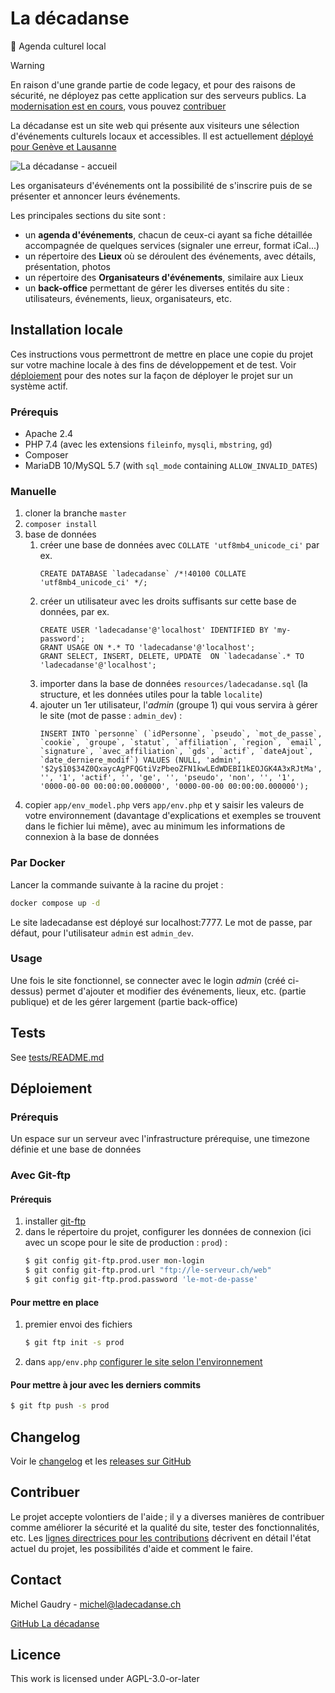 # La décadanse
📅 Agenda culturel local

> [!WARNING]
> En raison d'une grande partie de code legacy, et pour des raisons de sécurité, ne déployez pas cette application sur des serveurs publics. La [modernisation est en cours](https://github.com/users/agilare/projects/2/views/1), vous pouvez [contribuer](README.md#contribuer)

La décadanse est un site web qui présente aux visiteurs une sélection d'événements culturels locaux et accessibles. Il est actuellement [déployé pour Genève et Lausanne](https://ladecadanse.darksite.ch/)

![La décadanse - accueil](https://ladecadanse.darksite.ch/web/interface/ladecadanse-home.png)

Les organisateurs d'événements ont la possibilité de s'inscrire puis de se présenter et annoncer leurs événements.

Les principales sections du site sont :
- un **agenda d'événements**, chacun de ceux-ci ayant sa fiche détaillée accompagnée de quelques services (signaler une erreur, format iCal...)
- un répertoire des **Lieux** où se déroulent des événements, avec détails, présentation, photos
- un répertoire des **Organisateurs d'événements**, similaire aux Lieux
- un **back-office** permettant de gérer les diverses entités du site : utilisateurs, événements, lieux, organisateurs, etc.

## Installation locale

Ces instructions vous permettront de mettre en place une copie du projet sur votre machine locale à des fins de développement et de test. Voir [déploiement](README.md#déploiement) pour des notes sur la façon de déployer le projet sur un système actif.

### Prérequis
- Apache 2.4
- PHP 7.4 (avec les extensions `fileinfo`, `mysqli`, `mbstring`, `gd`)
- Composer
- MariaDB 10/MySQL 5.7 (with `sql_mode` containing `ALLOW_INVALID_DATES`)

### Manuelle
1. cloner la branche `master`
1. `composer install`
1. base de données
    1. créer une base de données avec `COLLATE 'utf8mb4_unicode_ci'` par ex.
        ```mysql
        CREATE DATABASE `ladecadanse` /*!40100 COLLATE 'utf8mb4_unicode_ci' */;
        ```
    1. créer un utilisateur avec les droits suffisants sur cette base de données, par ex.
        ```mysql
        CREATE USER 'ladecadanse'@'localhost' IDENTIFIED BY 'my-password';
        GRANT USAGE ON *.* TO 'ladecadanse'@'localhost';
        GRANT SELECT, INSERT, DELETE, UPDATE  ON `ladecadanse`.* TO 'ladecadanse'@'localhost';
        ```
    1. importer dans la base de données `resources/ladecadanse.sql` (la structure, et les données utiles pour la table `localite`)
    1. ajouter un 1er utilisateur, l'*admin* (groupe 1) qui vous servira à gérer le site (mot de passe : `admin_dev`) :
        ```mysql
        INSERT INTO `personne` (`idPersonne`, `pseudo`, `mot_de_passe`, `cookie`, `groupe`, `statut`, `affiliation`, `region`, `email`,  `signature`, `avec_affiliation`, `gds`, `actif`, `dateAjout`, `date_derniere_modif`) VALUES (NULL, 'admin', '$2y$10$34Z0QxaycAgPFQGtiVzPbeoZFN1kwLEdWDEBI1kEOJGK4A3xRJtMa', '', '1', 'actif', '', 'ge', '', 'pseudo', 'non', '', '1', '0000-00-00 00:00:00.000000', '0000-00-00 00:00:00.000000');
        ```
1. copier `app/env_model.php` vers `app/env.php` et y saisir les valeurs de votre environnement (davantage d'explications et exemples se trouvent dans le fichier lui même), avec au minimum les informations de connexion à la base de données

### Par Docker
Lancer la commande suivante à la racine du projet :
```sh
docker compose up -d
```
Le site ladecadanse est déployé sur localhost:7777. Le mot de passe, par défaut, pour l'utilisateur `admin` est `admin_dev`.

### Usage
Une fois le site fonctionnel, se connecter avec le login *admin* (créé ci-dessus) permet d'ajouter et modifier des événements, lieux, etc. (partie publique) et de les gérer largement (partie back-office)

## Tests

See [tests/README.md](tests/README.md)

## Déploiement

### Prérequis
Un espace sur un serveur avec l'infrastructure prérequise, une timezone définie et une base de données

### Avec Git-ftp

#### Prérequis
1. installer [git-ftp](https://github.com/git-ftp/git-ftp/blob/master/INSTALL.md)
1. dans le répertoire du projet, configurer les données de connexion (ici avec un scope pour le site de production : `prod`) :
    ```sh
    $ git config git-ftp.prod.user mon-login
    $ git config git-ftp.prod.url "ftp://le-serveur.ch/web"
    $ git config git-ftp.prod.password 'le-mot-de-passe'
    ```

#### Pour mettre en place
1. premier envoi des fichiers
    ```sh
    $ git ftp init -s prod
    ```
1. dans `app/env.php` [configurer le site  selon l'environnement](README.md#manuelle)

#### Pour mettre à jour avec les derniers commits
```sh
$ git ftp push -s prod
```

## Changelog
Voir le [changelog](CHANGELOG.md) et les [releases sur GitHub](https://github.com/agilare/ladecadanse/releases)

## Contribuer

Le projet accepte volontiers de l'aide ; il y a diverses manières de contribuer comme améliorer la sécurité et la qualité du site, tester des fonctionnalités, etc.
Les [lignes directrices pour les contributions](CONTRIBUTING.md) décrivent en détail l'état actuel du projet, les possibilités d'aide et comment le faire.

## Contact
Michel Gaudry - michel@ladecadanse.ch

[GitHub La décadanse](https://github.com/agilare/ladecadanse)

## Licence
This work is licensed under AGPL-3.0-or-later
